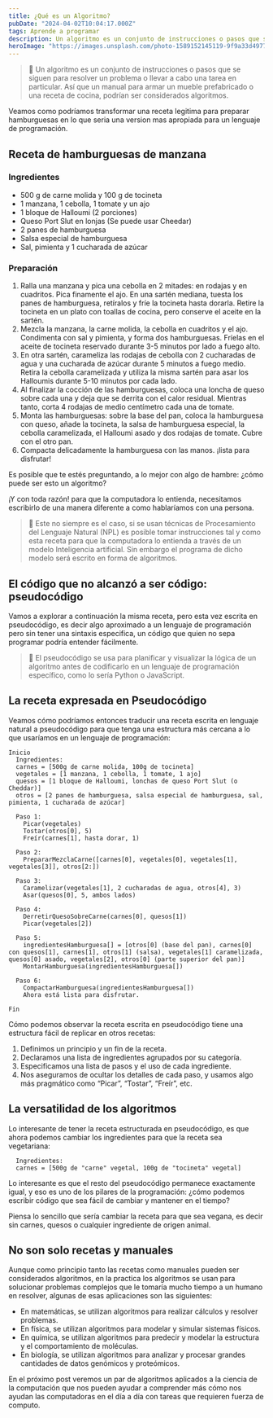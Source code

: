 ```yaml
---
title: ¿Qué es un Algoritmo?
pubDate: "2024-04-02T10:04:17.000Z"
tags: Aprende a programar
description: Un algoritmo es un conjunto de instrucciones o pasos que se siguen para resolver un problema o llevar a cabo una tarea en particular. Así que, un manual para armar un mueble prefabricado o una receta de cocina, podrían ser considerados algoritmos.
heroImage: "https://images.unsplash.com/photo-1589152145119-9f9a33d49772?q=80&fm=jpg&crop=entropy&cs=tinysrgb&w=1080&fit=max"
---
```

> 🍔 Un algoritmo es un conjunto de instrucciones o pasos que se siguen para resolver un problema o llevar a cabo una tarea en particular. Así que un manual para armar un mueble prefabricado o una receta de cocina, podrían ser considerados algoritmos.

Veamos como podríamos transformar una receta legitima para preparar hamburguesas en lo que seria una version mas apropiada para un lenguaje de programación.

## Receta de hamburguesas de manzana
### Ingredientes
* 500 g de carne molida y 100 g de tocineta
* 1 manzana, 1 cebolla, 1 tomate y un ajo
* 1 bloque de Halloumi (2 porciones)
* Queso Port Slut en lonjas (Se puede usar Cheedar)
* 2 panes de hamburguesa
* Salsa especial de hamburguesa
* Sal, pimienta y 1 cucharada de azúcar

### Preparación
1. Ralla una manzana y pica una cebolla en 2 mitades: en rodajas y en cuadritos. Pica finamente el ajo. En una sartén mediana, tuesta los panes de hamburguesa, retíralos y fríe la tocineta hasta dorarla. Retire la tocineta en un plato con toallas de cocina, pero conserve el aceite en la sartén.
2. Mezcla la manzana, la carne molida, la cebolla en cuadritos y el ajo. Condimenta con sal y pimienta, y forma dos hamburguesas. Fríelas en el aceite de tocineta reservado durante 3-5 minutos por lado a fuego alto.
3. En otra sartén, carameliza las rodajas de cebolla con 2 cucharadas de agua y una cucharada de azúcar durante 5 minutos a fuego medio. Retira la cebolla caramelizada y utiliza la misma sartén para asar los Halloumis durante 5-10 minutos por cada lado.
4. Al finalizar la cocción de las hamburguesas, coloca una loncha de queso sobre cada una y deja que se derrita con el calor residual. Mientras tanto, corta 4 rodajas de medio centímetro cada una de tomate.
5. Monta las hamburguesas: sobre la base del pan, coloca la hamburguesa con queso, añade la tocineta, la salsa de hamburguesa especial, la cebolla caramelizada, el Halloumi asado y dos rodajas de tomate. Cubre con el otro pan.
6. Compacta delicadamente la hamburguesa con las manos. ¡lista para disfrutar!

Es posible que te estés preguntando, a lo mejor con algo de hambre: ¿cómo puede ser esto un algoritmo?

¡Y con toda razón! para que la computadora lo entienda, necesitamos escribirlo de una manera diferente a como hablaríamos con una persona.

> 🤖 Este no siempre es el caso, si se usan técnicas de Procesamiento del Lenguaje Natural (NPL) es posible tomar instrucciones tal y como esta receta para que la computadora lo entienda a través de un modelo Inteligencia artificial. Sin embargo el programa de dicho modelo será escrito en forma de algoritmos.

## El código que no alcanzó a ser código: pseudocódigo
Vamos a explorar a continuación la misma receta, pero esta vez escrita en pseudocódigo, es decir algo aproximado a un lenguaje de programación pero sin tener una sintaxis especifica, un código que quien no sepa programar podría entender fácilmente.

> 🧠 El pseudocódigo se usa para planificar y visualizar la lógica de un algoritmo antes de codificarlo en un lenguaje de programación específico, como lo sería Python o JavaScript.

## La receta expresada en Pseudocódigo
Veamos cómo podríamos entonces traducir una receta escrita en lenguaje natural a pseudocódigo para que tenga una estructura más cercana a lo que usaríamos en un lenguaje de programación:

```
Inicio
  Ingredientes: 
  carnes = [500g de carne molida, 100g de tocineta]
  vegetales = [1 manzana, 1 cebolla, 1 tomate, 1 ajo]
  quesos = [1 bloque de Halloumi, lonchas de queso Port Slut (o Cheddar)]
  otros = [2 panes de hamburguesa, salsa especial de hamburguesa, sal, pimienta, 1 cucharada de azúcar]

  Paso 1: 
    Picar(vegetales)
    Tostar(otros[0], 5)
    Freír(carnes[1], hasta dorar, 1)
  
  Paso 2: 
    PrepararMezclaCarne([carnes[0], vegetales[0], vegetales[1], vegetales[3]], otros[2:])

  Paso 3: 
    Caramelizar(vegetales[1], 2 cucharadas de agua, otros[4], 3)
    Asar(quesos[0], 5, ambos lados)

  Paso 4: 
    DerretirQuesoSobreCarne(carnes[0], quesos[1])
    Picar(vegetales[2])

  Paso 5: 
    ingredientesHamburguesa[] = [otros[0] (base del pan), carnes[0] con quesos[1], carnes[1], otros[1] (salsa), vegetales[1] caramelizada, quesos[0] asado, vegetales[2], otros[0] (parte superior del pan)]
    MontarHamburguesa(ingredientesHamburguesa[])

  Paso 6: 
    CompactarHamburguesa(ingredientesHamburguesa[])
    Ahora está lista para disfrutar.
  
Fin
```

Cómo podemos observar la receta escrita en pseudocódigo tiene una estructura fácil de replicar en otros recetas:
1. Definimos un principio y un fin de la receta.
2. Declaramos una lista de ingredientes agrupados por su categoría.
3. Especificamos una lista de pasos y el uso de cada ingrediente.
4. Nos aseguramos de ocultar los detalles de cada paso, y usamos algo más pragmático como “Picar”, “Tostar”, “Freír”, etc.

## La versatilidad de los algoritmos
Lo interesante de tener la receta estructurada en pseudocódigo, es que ahora podemos cambiar los ingredientes para que la receta sea vegetariana:

```
  Ingredientes: 
  carnes = [500g de "carne" vegetal, 100g de "tocineta" vegetal]
```

Lo interesante es que el resto del pseudocódigo permanece exactamente igual, y eso es uno de los pilares de la programación: ¿cómo podemos escribir código que sea fácil de cambiar y mantener en el tiempo?

Piensa lo sencillo que sería cambiar la receta para que sea vegana, es decir sin carnes, quesos o cualquier ingrediente de origen animal.

## No son solo recetas y manuales
Aunque como principio tanto las recetas como manuales pueden ser considerados algoritmos, en la practica los algoritmos se usan para solucionar problemas complejos que le tomaría mucho tiempo a un humano en resolver, algunas de esas aplicaciones son las siguientes:

* En matemáticas, se utilizan algoritmos para realizar cálculos y resolver problemas.
* En física, se utilizan algoritmos para modelar y simular sistemas físicos.
* En química, se utilizan algoritmos para predecir y modelar la estructura y el comportamiento de moléculas.
* En biología, se utilizan algoritmos para analizar y procesar grandes cantidades de datos genómicos y proteómicos.

En el próximo post veremos un par de algoritmos aplicados a la ciencia de la computación que nos pueden ayudar a comprender más cómo nos ayudan las computadoras en el día a día con tareas que requieren fuerza de computo.